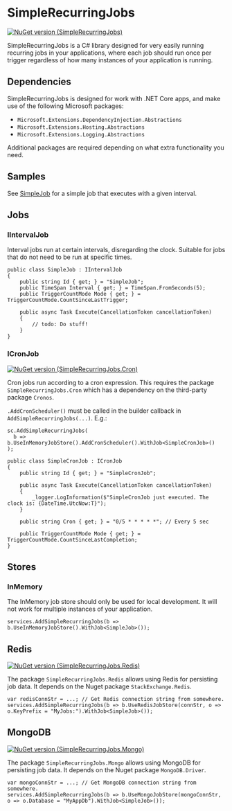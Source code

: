 # SimpleRecurringJobs
[![NuGet version (SimpleRecurringJobs)](https://img.shields.io/nuget/v/SimpleRecurringJobs.svg?style=flat-square)](https://www.nuget.org/packages/SimpleRecurringJobs/)

SimpleRecurringJobs is a C# library designed for very easily running recurring jobs in your applications, where each job should run once per trigger regardless of how many instances of your application is running. 

## Dependencies
SimpleRecurringJobs is designed for work with .NET Core apps, and make use of the following Microsoft packages:
* `Microsoft.Extensions.DependencyInjection.Abstractions`
* `Microsoft.Extensions.Hosting.Abstractions`
* `Microsoft.Extensions.Logging.Abstractions`

Additional packages are required depending on what extra functionality you need.

## Samples
See [SimpleJob](https://github.com/asleire/SimpleRecurringJobs/blob/main/src/SimpleRecurringJobs.Samples.AspNetCore/SimpleJob.cs) for a simple job that executes with a given interval.

## Jobs
### IIntervalJob
Interval jobs run at certain intervals, disregarding the clock. Suitable for jobs that do not need to be run at specific times.
```
public class SimpleJob : IIntervalJob
{
    public string Id { get; } = "SimpleJob";
    public TimeSpan Interval { get; } = TimeSpan.FromSeconds(5);
    public TriggerCountMode Mode { get; } = TriggerCountMode.CountSinceLastTrigger;

    public async Task Execute(CancellationToken cancellationToken)
    {
        // todo: Do stuff!
    }
}
```

### ICronJob
[![NuGet version (SimpleRecurringJobs.Cron)](https://img.shields.io/nuget/v/SimpleRecurringJobs.Cron.svg?style=flat-square)](https://www.nuget.org/packages/SimpleRecurringJobs.Cron/)

Cron jobs run according to a cron expression. This requires the package `SimpleRecurringJobs.Cron` which has a dependency on the third-party package `Cronos`.

`.AddCronScheduler()` must be called in the builder callback in `AddSimpleRecurringJobs(...)`. 
E.g.: 
```
sc.AddSimpleRecurringJobs(
  b => b.UseInMemoryJobStore().AddCronScheduler().WithJob<SimpleCronJob>()
);
```

```
public class SimpleCronJob : ICronJob
{
    public string Id { get; } = "SimpleCronJob";

    public async Task Execute(CancellationToken cancellationToken)
    {
        _logger.LogInformation($"SimpleCronJob just executed. The clock is: {DateTime.UtcNow:T}");
    }

    public string Cron { get; } = "0/5 * * * * *"; // Every 5 sec
    
    public TriggerCountMode Mode { get; } = TriggerCountMode.CountSinceLastCompletion;
}
```

## Stores
### InMemory
The InMemory job store should only be used for local development. It will not work for multiple instances of your application.
```
services.AddSimpleRecurringJobs(b => b.UseInMemoryJobStore().WithJob<SimpleJob>());
```

## Redis 
[![NuGet version (SimpleRecurringJobs.Redis)](https://img.shields.io/nuget/v/SimpleRecurringJobs.Redis.svg?style=flat-square)](https://www.nuget.org/packages/SimpleRecurringJobs.Redis/)

The package `SimpleRecurringJobs.Redis` allows using Redis for persisting job data. It depends on the Nuget package `StackExchange.Redis`.
```
var redisConnStr = ...; // Get Redis connection string from somewhere.
services.AddSimpleRecurringJobs(b => b.UseRedisJobStore(connStr, o => o.KeyPrefix = "MyJobs:").WithJob<SimpleJob>());
```


## MongoDB
[![NuGet version (SimpleRecurringJobs.Mongo)](https://img.shields.io/nuget/v/SimpleRecurringJobs.Mongo.svg?style=flat-square)](https://www.nuget.org/packages/SimpleRecurringJobs.Mongo/)

The package `SimpleRecurringJobs.Mongo` allows using MongoDB for persisting job data. It depends on the Nuget package `MongoDB.Driver`.
```
var mongoConnStr = ...; // Get MongoDB connection string from somewhere.
services.AddSimpleRecurringJobs(b => b.UseMongoJobStore(mongoConnStr, o => o.Database = "MyAppDb").WithJob<SimpleJob>());
```

